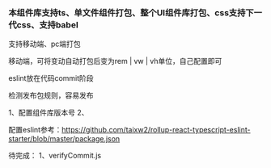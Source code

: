 ### 本组件库支持ts、单文件组件打包、整个UI组件库打包、css支持下一代css、支持babel

支持移动端、pc端打包

移动端，可将变动自动打包后变为rem | vw | vh单位，自己配置即可

eslint放在代码commit阶段

检测发布包规则，容易发布


1、配置组件库版本号
2、

配置eslint参考：https://github.com/taixw2/rollup-react-typescript-eslint-starter/blob/master/package.json


待完成：
1、verifyCommit.js